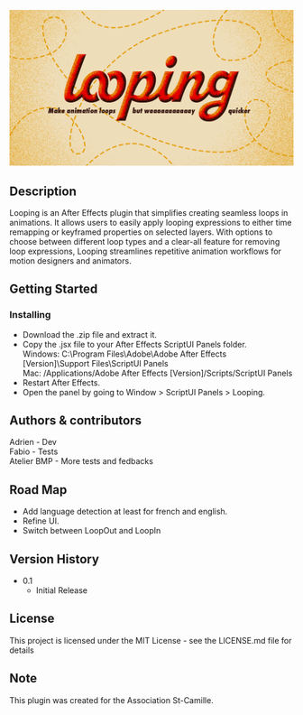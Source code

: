 ![Loopinp - Make animation loops, but way quicker.](https://github.com/Adrien45/Looping/blob/main/looping_pic.png)

## Description

Looping is an After Effects plugin that simplifies creating seamless loops in animations. It allows users to easily apply looping expressions to either time remapping or keyframed properties on selected layers. With options to choose between different loop types and a clear-all feature for removing loop expressions, Looping streamlines repetitive animation workflows for motion designers and animators.

## Getting Started

### Installing

* Download the .zip file and extract it.
* Copy the .jsx file to your After Effects ScriptUI Panels folder.  
  Windows: C:\Program Files\Adobe\Adobe After Effects [Version]\Support Files\ScriptUI Panels  
  Mac: /Applications/Adobe After Effects [Version]/Scripts/ScriptUI Panels  
* Restart After Effects.
* Open the panel by going to Window > ScriptUI Panels > Looping.

## Authors & contributors

Adrien -  Dev  
Fabio - Tests  
Atelier BMP -  More tests and fedbacks  

## Road Map

* Add language detection at least for french and english.
* Refine UI.
* Switch between LoopOut and LoopIn

## Version History

* 0.1
    * Initial Release

## License

This project is licensed under the MIT License - see the LICENSE.md file for details

## Note

This plugin was created for the Association St-Camille.
